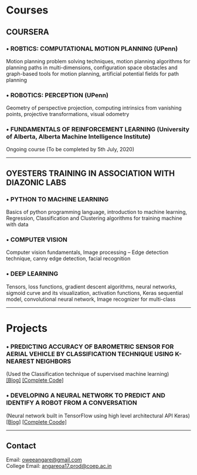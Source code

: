 # Courses  

## COURSERA

### •	ROBTICS: COMPUTATIONAL MOTION PLANNING (UPenn)
Motion planning problem solving techniques, motion planning algorithms for planning paths in multi-dimensions, configuration space obstacles and graph-based tools for motion planning, artificial potential fields for path planning

### •	ROBOTICS: PERCEPTION (UPenn)
Geometry of perspective projection, computing intrinsics from vanishing points, projective transformations, visual odometry 

### •	FUNDAMENTALS OF REINFORCEMENT LEARNING (University of Alberta, Alberta Machine Intelligence Institute)
Ongoing course (To be completed by 5th July, 2020) 
*** *** *** 

## OYESTERS TRAINING IN ASSOCIATION WITH DIAZONIC LABS 

### •	PYTHON TO MACHINE LEARNING 
Basics of python programming language, introduction to machine learning, Regression, Classification and Clustering algorithms for training machine with data 

### •	COMPUTER VISION
Computer vision fundamentals, Image processing – Edge detection technique, canny edge detection, facial recognition 

### •	DEEP LEARNING
Tensors, loss functions, gradient descent algorithms, neural networks, sigmoid curve and its visualization, activation functions, Keras sequential model, convolutional neural network, Image recognizer for multi-class 
*** *** *** 

# Projects 

### •	PREDICTING ACCURACY OF BAROMETRIC SENSOR FOR AERIAL VEHICLE  BY CLASSIFICATION TECHNIQUE USING K-NEAREST NEIGHBORS
(Used the Classification technique of supervised machine learning)<br> 
[[Blog]](https://robotics890103591.wordpress.com/2020/05/03/accuracy-of-barometric-sensor-for-aerial-vehicle-by-classification-technique-using-k-nearest-neighbours/) [[Complete Code]](https://github.com/Owee-Angare/Robo/blob/master/BarometricPressure_for_AV.ipynb) 

### •	DEVELOPING A NEURAL NETWORK TO PREDICT AND IDENTIFY A ROBOT FROM A CONVERSATION 
(Neural network built in TensorFlow using high level architectural API Keras)<br> [[Blog]](https://robotics890103591.wordpress.com/2020/06/28/developing-a-neural-network-to-predict-and-identify-a-robot-from-a-conversation/) [[Complete Coode]](https://github.com/Owee-Angare/Robo/blob/master/Robot_Conversation.ipynb)  
*** *** *** 

## Contact<br>
Email: oweeangare@gmail.com<br>
College Email: angareoa17.prod@coep.ac.in    
